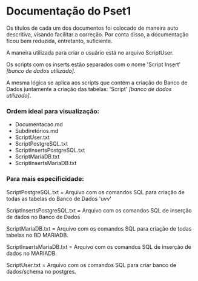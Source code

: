 # Documentação do Pset1

Os títulos de cada um dos documentos foi colocado de maneira auto descritiva, visando facilitar a correção.
Por conta disso, a documentação ficou bem reduzida, entretanto, suficiente.

A maneira utilizada para criar o usuário está no arquivo ScriptUser.

Os scripts com os inserts estão separados com o nome 'Script Insert' *[banco de dados utilizado]*. 

A mesma lógica se aplica aos scripts que contém a criação do Banco de Dados juntamente a criação das tabelas: 'Script' *[banco de dados utilizado]*.

### Ordem ideal para visualização:

* Documentacao.md
* Subdiretórios.md
* ScriptUser.txt
* ScriptPostgreSQL.txt
* ScriptInsertsPostgreSQL.txt
* ScriptMariaDB.txt
* ScriptInsertsMariaDB.txt

### Para mais especificidade:

ScriptPostgreSQL.txt = Arquivo com os comandos SQL para criação de todas as tabelas do Banco de Dados 'uvv'

ScriptInsertsPostgreSQL.txt = Arquivo com os comandos SQL de inserção de dados no Banco de Dados

ScriptMariaDB.txt = Arquivo com os comandos SQL para criação de todas tabelas no BD MARIADB.

ScriptInsertsMariaDB.txt = Arquivo com os comandos SQL de inserção de dados no MARIADB.

ScriptUser.txt = Arquivo com os comandos SQL para criar banco de dados/schema no postgres.

